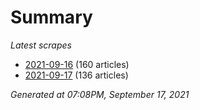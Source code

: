 # Summary
*Latest scrapes*
* [2021-09-16](https://github.com/nuuuwan/news_lk/blob/data/news_lk.2021-09-16.json) (160 articles)
* [2021-09-17](https://github.com/nuuuwan/news_lk/blob/data/news_lk.2021-09-17.json) (136 articles)

*Generated at 07:08PM, September 17, 2021*